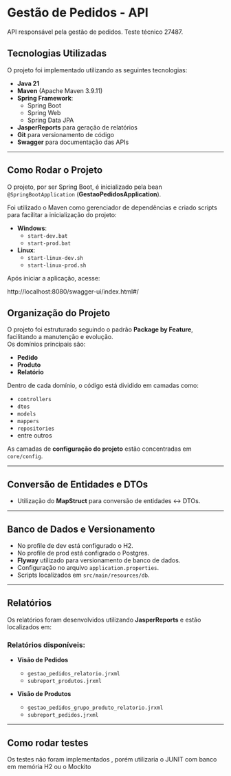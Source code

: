 # Gestão de Pedidos - API
API responsável pela gestão de pedidos. Teste técnico 27487. 

## Tecnologias Utilizadas
O projeto foi implementado utilizando as seguintes tecnologias:

- **Java 21**  
- **Maven** (Apache Maven 3.9.11)  
- **Spring Framework**:
  - Spring Boot  
  - Spring Web  
  - Spring Data JPA  
- **JasperReports** para geração de relatórios  
- **Git** para versionamento de código  
- **Swagger** para documentação das APIs  

---

## Como Rodar o Projeto
O projeto, por ser Spring Boot, é inicializado pela bean `@SpringBootApplication` (**GestaoPedidosApplication**).  

Foi utilizado o Maven como gerenciador de dependências e criado scripts para facilitar a inicialização do projeto:

- **Windows**:
  - `start-dev.bat`
  - `start-prod.bat`
- **Linux**:
  - `start-linux-dev.sh`
  - `start-linux-prod.sh`

Após iniciar a aplicação, acesse:

http://localhost:8080/swagger-ui/index.html#/

##  Organização do Projeto
O projeto foi estruturado seguindo o padrão **Package by Feature**, facilitando a manutenção e evolução.  
Os domínios principais são:

- **Pedido**
- **Produto**
- **Relatório**

Dentro de cada domínio, o código está dividido em camadas como:
- `controllers`
- `dtos`
- `models`
- `mappers`
- `repositories`
- entre outros

As camadas de **configuração do projeto** estão concentradas em `core/config`.

---

## Conversão de Entidades e DTOs
- Utilização do **MapStruct** para conversão de entidades ↔ DTOs.

---

## Banco de Dados e Versionamento
- No profile de dev está configurado o H2.
- No profile de prod está configrado o Postgres.
- **Flyway** utilizado para versionamento de banco de dados.  
- Configuração no arquivo `application.properties`.  
- Scripts localizados em `src/main/resources/db`.

---

##  Relatórios
Os relatórios foram desenvolvidos utilizando **JasperReports** e estão localizados em:

### Relatórios disponíveis:
- **Visão de Pedidos**
  - `gestao_pedidos_relatorio.jrxml`
  - `subreport_produtos.jrxml`

- **Visão de Produtos**
  - `gestao_pedidos_grupo_produto_relatorio.jrxml`
  - `subreport_pedidos.jrxml`

---

## Como rodar testes
  Os testes não foram implementados , porém utilizaria o JUNIT com banco em memória H2 ou o Mockito
